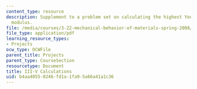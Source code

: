 ```yaml
---
content_type: resource
description: Supplement to a problem set on calculating the highest Young's elastic
  modulus.
file: /media/courses/3-22-mechanical-behavior-of-materials-spring-2008/b4aa40550246fd1a1fa95a66a41a1c36_iii_v_2_attach.pdf
file_type: application/pdf
learning_resource_types:
- Projects
ocw_type: OCWFile
parent_title: Projects
parent_type: CourseSection
resourcetype: Document
title: III-V Calculations
uid: b4aa4055-0246-fd1a-1fa9-5a66a41a1c36
---
```


